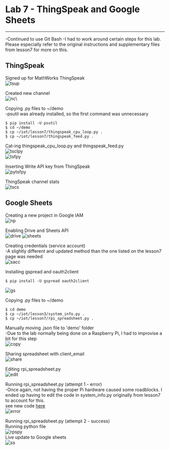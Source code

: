 # Lab 7 - ThingSpeak and Google Sheets
---

-Continued to use Git Bash
-I had to work around certain steps for this lab. Please especially refer to the original instructions and supplementary files from lesson7 for more on this.

## ThingSpeak

Signed up for MathWorks ThingSpeak\
![tsup](SourceFolder/tssup.png)

Created new channel\
![nc](SourceFolder/newchannel.png)\

Copying .py files to ~/demo\
-psutil was already installed, so the first command was unnecessary
```
$ pip install -U psutil
$ cd ~/demo
$ cp ~/iot/lesson7/thingspeak_cpu_loop.py .
$ cp ~/iot/lesson7/thingspeak_feed.py .
```

Cat-ing thingspeak_cpu_loop.py and thingspeak_feed.py\
![tsclpy](SourceFolder/tsclpy.png)\
![tsfpy](SourceFolder/tsfpy.png)

Inserting Write API key from ThingSpeak\
![pytsfpy](SourceFolder/pytsfpy.png)

ThingSpeak channel stats\
![tscs](SourceFolder/tscs.png)

## Google Sheets

Creating a new project in Google IAM\
![np](SourceFolder/newproj.png)

Enabling Drive and Sheets API\
![drive](SourceFolder/drive.png)
![sheets](SourceFolder/sheets.png)

Creating credentials (service account)\
-A slightly different and updated method than the one listed on the lesson7 page was needed\
![sacc](SourceFolder/saccount.png)

Installing gspread and oauth2client
```
$ pip install -U gspread oauth2client
```
![gs](SourceFolder/gspread.png)

Copying .py files to ~/demo
```
$ cd demo
$ cp ~/iot/lesson3/system_info.py .
$ cp ~/iot/lesson7/rpi_spreadsheet.py .
```

Manually moving .json file to 'demo' folder\
-Due to the lab normally being done on a Raspberry Pi, I had to improvise a bit for this step\
![copy](SourceFolder/copy.png)

Sharing spreadsheet with client_email\
![share](SourceFolder/share.png)

Editing rpi_spreadsheet.py\
![edit](SourceFolder/edit.png)

Running rpi_spreadsheet.py (attempt 1 - error)\
-Once again, not having the proper Pi hardware caused some roadblocks. I ended up having to edit the code in system_info.py originally from lesson7 to account for this.\
see new code [here](SourceFolder/system_info.py) \
![error](SourceFolder/error.png)

Running rpi_spreadsheet.py (attempt 2 - success)\
Running python file\
![rpspy](SourceFolder/rpspy.png)\
Live update to Google sheets\
![ss](SourceFolder/sheetshow.png)


